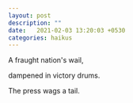 ```yaml
---
layout: post
description: ""
date:   2021-02-03 13:20:03 +0530
categories: haikus
---
```

A fraught nation's wail,

dampened in victory drums.

The press wags a tail.
